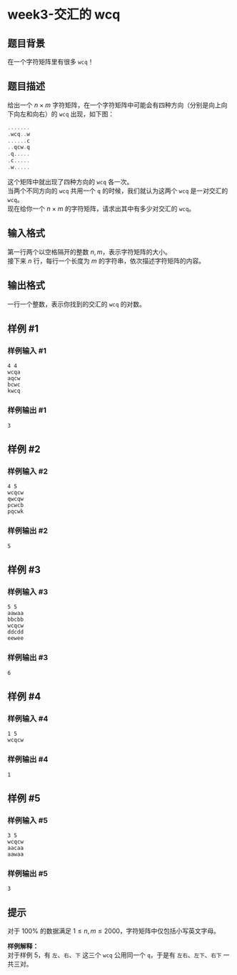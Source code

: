 # week3-交汇的 wcq

## 题目背景

在一个字符矩阵里有很多 `wcq`！

## 题目描述

给出一个 $n\times m$ 字符矩阵，在一个字符矩阵中可能会有四种方向（分别是向上向下向左和向右）的 `wcq` 出现，如下图：  
```cpp
.......
.wcq..w
......c
..qcw.q
.q.....
.c.....
.w.....
```
这个矩阵中就出现了四种方向的 `wcq` 各一次。  
当两个不同方向的 `wcq` 共用一个 `q` 的时候，我们就认为这两个 `wcq` 是一对交汇的 `wcq`。  
现在给你一个 $n\times m$ 的字符矩阵，请求出其中有多少对交汇的 `wcq`。

## 输入格式

第一行两个以空格隔开的整数 $n,m$，表示字符矩阵的大小。  
接下来 $n$ 行，每行一个长度为 $m$ 的字符串，依次描述字符矩阵的内容。

## 输出格式

一行一个整数，表示你找到的交汇的 `wcq` 的对数。

## 样例 #1

### 样例输入 #1

```
4 4
wcqa
aqcw
bcwc
kwcq
```

### 样例输出 #1

```
3
```

## 样例 #2

### 样例输入 #2

```
4 5
wcqcw
qwcqw
pcwcb
pqcwk
```

### 样例输出 #2

```
5
```

## 样例 #3

### 样例输入 #3

```
5 5
aawaa
bbcbb
wcqcw
ddcdd
eewee
```

### 样例输出 #3

```
6
```

## 样例 #4

### 样例输入 #4

```
1 5
wcqcw
```

### 样例输出 #4

```
1
```

## 样例 #5

### 样例输入 #5

```
3 5
wcqcw
aacaa
aawaa
```

### 样例输出 #5

```
3
```

## 提示

对于 $100\%$ 的数据满足 $1\le n,m\le 2000$，字符矩阵中仅包括小写英文字母。

**样例解释：**  
对于样例 $5$，有 `左`、`右`、`下` 这三个 `wcq` 公用同一个 `q`，于是有 `左右`、`左下`、`右下` 一共三对。